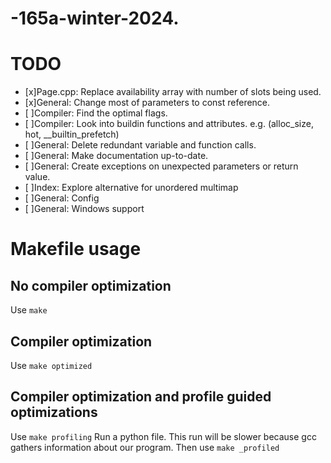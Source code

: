 # -165a-winter-2024.

# TODO
- [x]Page.cpp: Replace availability array with number of slots being used.
- [x]General: Change most of parameters to const reference.
- [ ]Compiler: Find the optimal flags.
- [ ]Compiler: Look into buildin functions and attributes. e.g. (alloc_size, hot, __builtin_prefetch)
- [ ]General: Delete redundant variable and function calls.
- [ ]General: Make documentation up-to-date.
- [ ]General: Create exceptions on unexpected parameters or return value.
- [ ]Index: Explore alternative for unordered multimap
- [ ]General: Config
- [ ]General: Windows support

# Makefile usage
## No compiler optimization
Use ```make```

## Compiler optimization
Use ```make optimized```

## Compiler optimization and profile guided optimizations
Use ```make profiling```
Run a python file. This run will be slower because gcc gathers information about our program.
Then use ```make _profiled```
